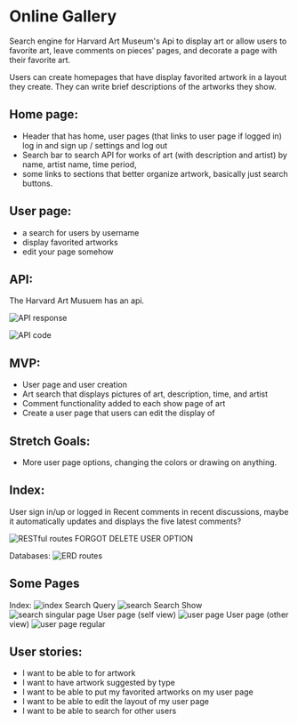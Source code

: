 # Online Gallery

Search engine for Harvard Art Museum's Api to display art or allow users to favorite art, leave comments on pieces' pages, and decorate a page with their favorite art.

Users can create homepages that have display favorited artwork in a layout they create. They can write brief descriptions of the artworks they show.


## Home page:
- Header that has home, user pages (that links to user page if logged in) log in and sign up / settings and log out
- Search bar to search API for works of art (with description and artist) by name, artist name, time period, 
- some links to sections that better organize artwork, basically just search buttons.

## User page:
- a search for users by username
- display favorited artworks
- edit your page somehow

## API:
The Harvard Art Musuem has an api.

![API response](pics/APIresponse.png)

![API code](pics/APIcode.png)


## MVP:
- User page and user creation
- Art search that displays pictures of art, description, time, and artist
- Comment functionality added to each show page of art
- Create a user page that users can edit the display of

## Stretch Goals:
- More user page options, changing the colors or drawing on anything.

## Index:
User sign in/up or logged in
Recent comments in recent discussions, maybe it automatically updates and displays the five latest comments?

![RESTful routes](pics/RESTful.png)
FORGOT DELETE USER OPTION

Databases:
![ERD routes](pics/ERD.png)


## Some Pages
Index:
![index](pics/Index.png)
Search Query
![search](pics/search/query.png)
Search Show
![search singular page](pics/search/shw.png)
User page (self view)
![user page](pics/social/id-self-view.png)
User page (other view)
![user page regular](pics/social/id.png)

## User stories:
- I want to be able to for artwork
- I want to have artwork suggested by type 
- I want to be able to put my favorited artworks on my user page
- I want to be able to edit the layout of my user page
- I want to be able to search for other users
